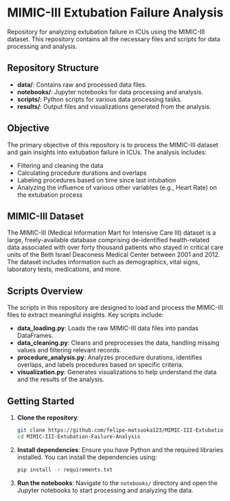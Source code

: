 # MIMIC-III Extubation Failure Analysis

Repository for analyzing extubation failure in ICUs using the MIMIC-III dataset. This repository contains all the necessary files and scripts for data processing and analysis.

## Repository Structure

- **data/**: Contains raw and processed data files.
- **notebooks/**: Jupyter notebooks for data processing and analysis.
- **scripts/**: Python scripts for various data processing tasks.
- **results/**: Output files and visualizations generated from the analysis.

## Objective

The primary objective of this repository is to process the MIMIC-III dataset and gain insights into extubation failure in ICUs. The analysis includes:

- Filtering and cleaning the data
- Calculating procedure durations and overlaps
- Labeling procedures based on time since last intubation
- Analyzing the influence of various other variables (e.g., Heart Rate) on the extubation process

## MIMIC-III Dataset

The MIMIC-III (Medical Information Mart for Intensive Care III) dataset is a large, freely-available database comprising de-identified health-related data associated with over forty thousand patients who stayed in critical care units of the Beth Israel Deaconess Medical Center between 2001 and 2012. The dataset includes information such as demographics, vital signs, laboratory tests, medications, and more.

## Scripts Overview

The scripts in this repository are designed to load and process the MIMIC-III files to extract meaningful insights. Key scripts include:

- **data_loading.py**: Loads the raw MIMIC-III data files into pandas DataFrames.
- **data_cleaning.py**: Cleans and preprocesses the data, handling missing values and filtering relevant records.
- **procedure_analysis.py**: Analyzes procedure durations, identifies overlaps, and labels procedures based on specific criteria.
- **visualization.py**: Generates visualizations to help understand the data and the results of the analysis.

## Getting Started

1. **Clone the repository**:
    ```sh
    git clone https://github.com/felipe-matsuoka123/MIMIC-III-Extubation-Failure-Analysis
    cd MIMIC-III-Extubation-Failure-Analysis
    ```

2. **Install dependencies**:
    Ensure you have Python and the required libraries installed. You can install the dependencies using:
    ```sh
    pip install -r requirements.txt
    ```

3. **Run the notebooks**:
    Navigate to the `notebooks/` directory and open the Jupyter notebooks to start processing and analyzing the data.

